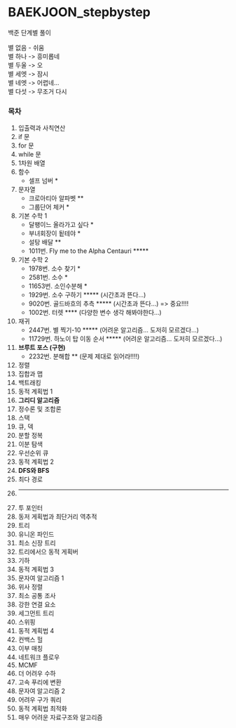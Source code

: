 # BAEKJOON_stepbystep
백준 단계별 풀이

별 없음 - 쉬움  
별 하나 -> 흥미롭네  
별 두울 -> 오  
별 세엣 -> 잠시  
별 네엣 -> 어렵네...  
별 다섯 -> 무조거 다시  


### 목차
1. 입출력과 사칙연산
2. if 문
3. for 문
4. while 문
5. 1차원 배열
6. 함수
    - 셀프 넘버 *
8. 문자열
    - 크로아티아 알파벳 **
    - 그룹단어 체커 *
10. 기본 수학 1
    - 달팽이느 올라가고 싶다 *
    - 부녀회장이 됱테야 *
    - 설탕 배달 **
    - 1011번. Fly me to the Alpha Centauri *****
12. 기본 수학 2
    - 1978번. 소수 찾기 *
    - 2581번. 소수 *
    - 11653번. 소인수분해 *
    - 1929번. 소수 구하기 ***** (시간초과 뜬다...)
    - 9020번. 골드바흐의 추측 ***** (시간초과 뜬다...) => 중요!!!!
    - 1002번. 터렛 **** (다양한 변수 생각 해봐야한다...)
14. 재귀
    - 2447번. 별 찍기-10 ***** (어려운 알고리즘... 도저히 모르겠다...)
    - 11729번. 하노이 탑 이동 순서 ***** (어려운 알고리즘... 도저히 모르겠다...)
16. **브루트 포스 (구현)**
    - 2232번. 분해합 ** (문제 제대로 읽어라!!!!)
17. 정렬
18. 집합과 맵
19. 백트래킹
20. 동적 계획법 1
21. **그리디 알고리즘**
22. 정수론 및 조합론
23. 스택
24. 큐, 덱
25. 분할 정복
26. 이분 탐색
27. 우선순위 큐
28. 동적 계획법 2
29. **DFS와 BFS**
30. 최다 경로
31. ---------------
32. 투 포인터
33. 동저 게획법과 최단거리 역추적
34. 트리
35. 유니온 파인드
36. 최소 신장 트리
37. 트리에서으 동적 게획버
38. 기하
39. 동적 계획법 3
40. 문자여 알고리즘 1
41. 위사 정렬
42. 최소 공통 조사
43. 강한 연결 요소
44. 세그먼트 트리
45. 스위핑
46. 동적 계획법 4
47. 컨백스 헐
48. 이부 매칭
49. 네트워크 플로우
50. MCMF
51. 더 어려우 수하
52. 고속 푸리에 변환
53. 문자여 알고리즘 2
54. 어려우 구가 쿼리
55. 동적 계획법 최적화
56. 매우 어려운 자료구조와 알고리즘
